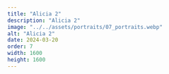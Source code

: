 ```yaml
---
title: "Alicia 2"
description: "Alicia 2"
image: "../../assets/portraits/07_portraits.webp"
alt: "Alicia 2"
date: 2024-03-20
order: 7
width: 1600
height: 1600
---
```

